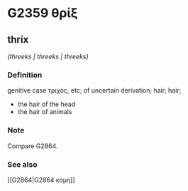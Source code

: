 # G2359 θρίξ

## thríx

_(threeks | threeks | threeks)_

### Definition

genitive case τριχός, etc; of uncertain derivation; hair; hair; 

- the hair of the head
- the hair of animals

### Note

Compare G2864.

### See also

[[G2864|G2864 κόμη]]
